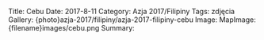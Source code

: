 Title: Cebu
Date: 2017-8-11
Category: Azja 2017/Filipiny
Tags: zdjęcia
Gallery: {photo}azja-2017/filipiny/azja-2017-filipiny-cebu
Image: 
MapImage: {filename}images/cebu.png
Summary: